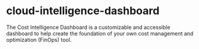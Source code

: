 # cloud-intelligence-dashboard
The Cost Intelligence Dashboard is a customizable and accessible dashboard to help create the foundation of your own cost management and optimization (FinOps) tool.
